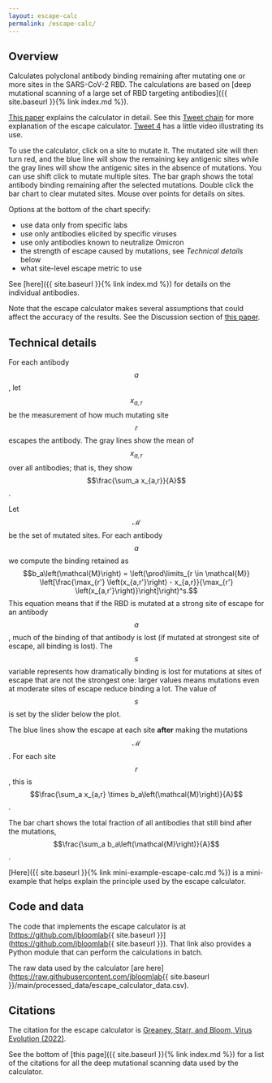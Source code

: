 ```yaml
---
layout: escape-calc
permalink: /escape-calc/
---
```


## Overview
Calculates polyclonal antibody binding remaining after mutating one or more sites in the SARS-CoV-2 RBD.
The calculations are based on [deep mutational scanning of a large set of RBD targeting antibodies]({{ site.baseurl }}{% link index.md %}).

[This paper](https://academic.oup.com/ve/article/8/1/veac021/6549895) explains the calculator in detail.
See this [Tweet chain](https://twitter.com/jbloom_lab/status/1468001874989121542) for more explanation of the escape calculator.
[Tweet 4](https://twitter.com/jbloom_lab/status/1468001909092995073) has a little video illustrating its use.

To use the calculator, click on a site to mutate it.
The mutated site will then turn red, and the blue line will show the remaining key antigenic sites while the gray lines will show the antigenic sites in the absence of mutations.
You can use shift click to mutate multiple sites.
The bar graph shows the total antibody binding remaining after the selected mutations.
Double click the bar chart to clear mutated sites.
Mouse over points for details on sites.

Options at the bottom of the chart specify:
 
 - use data only from specific labs
 - use only antibodies elicited by specific viruses
 - use only antibodies known to neutralize Omicron
 - the strength of escape caused by mutations, see *Technical details* below
 - what site-level escape metric to use

See [here]({{ site.baseurl }}{% link index.md %}) for details on the individual antibodies.

Note that the escape calculator makes several assumptions that could affect the accuracy of the results.
See the Discussion section of [this paper](https://academic.oup.com/ve/article/8/1/veac021/6549895).

## Technical details
For each antibody $$a$$, let $$x_{a,r}$$ be the measurement of how much mutating site $$r$$ escapes the antibody.
The gray lines show the mean of $$x_{a,r}$$ over all antibodies; that is, they show $$\frac{\sum_a x_{a,r}}{A}$$.

Let $$\mathcal{M}$$ be the set of mutated sites.
For each antibody $$a$$ we compute the binding retained as
$$b_a\left(\mathcal{M}\right) = \left(\prod\limits_{r \in \mathcal{M}} \left[\frac{\max_{r'} \left(x_{a,r'}\right) - x_{a,r}}{\max_{r'} \left(x_{a,r'}\right)}\right]\right)^s.$$
This equation means that if the RBD is mutated at a strong site of escape for an antibody $$a$$, much of the binding of that antibody is lost (if mutated at strongest site of escape, all binding is lost).
The $$s$$ variable represents how dramatically binding is lost for mutations at sites of escape that are not the strongest one: larger values means mutations even at moderate sites of escape reduce binding a lot.
The value of $$s$$ is set by the slider below the plot.

The blue lines show the escape at each site **after** making the mutations $$\mathcal{M}$$.
For each site $$r$$, this is $$\frac{\sum_a x_{a,r} \times b_a\left(\mathcal{M}\right)}{A}$$.

The bar chart shows the total fraction of all antibodies that still bind after the mutations, $$\frac{\sum_a b_a\left(\mathcal{M}\right)}{A}$$.

[Here]({{ site.baseurl }}{% link mini-example-escape-calc.md %}) is a mini-example that helps explain the principle used by the escape calculator.

## Code and data
The code that implements the escape calculator is at [https://github.com/jbloomlab{{ site.baseurl }}](https://github.com/jbloomlab{{ site.baseurl }}).
That link also provides a Python module that can perform the calculations in batch.

The raw data used by the calculator [are here](https://raw.githubusercontent.com/jbloomlab{{ site.baseurl }}/main/processed_data/escape_calculator_data.csv).

## Citations
The citation for the escape calculator is [Greaney, Starr, and Bloom, Virus Evolution (2022)](https://academic.oup.com/ve/article/8/1/veac021/6549895).

See the bottom of [this page]({{ site.baseurl }}{% link index.md %}) for a list of the citations for all the deep mutational scanning data used by the calculator.
